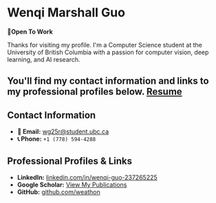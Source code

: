 # Wenqi Marshall Guo
📄**Open To Work** 


Thanks for visiting my profile. I'm a Computer Science student at the University of British Columbia with a passion for computer vision, deep learning, and AI research.

You'll find my contact information and links to my professional profiles below.
[Resume](CV.pdf)
---

## Contact Information

* **📧 Email:** [wg25r@student.ubc.ca](mailto:wg25r@student.ubc.ca)
* **📞 Phone:** `+1 (778) 594-4288`

## Professional Profiles & Links

* **LinkedIn:** [linkedin.com/in/wenqi-guo-237265225](https://www.linkedin.com/in/wenqi-guo-237265225/)
* **Google Scholar:** [View My Publications](https://scholar.google.ca/citations?user=4YWcPZoAAAAJ&hl=en)
* **GitHub:** [github.com/weathon](https://github.com/weathon)

